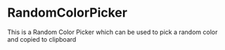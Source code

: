 # RandomColorPicker
This is a Random Color Picker which can be used to pick a random color and copied to clipboard
